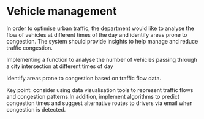 # Vehicle management
 
In order to optimise urban traffic, the department would like to analyse the flow of vehicles at different times of the day and identify areas prone to congestion. The system should provide insights to help manage and reduce traffic congestion.

Implementing a function to analyse the number of vehicles passing through a city intersection at different times of day

Identify areas prone to congestion based on traffic flow data.

Key point: consider using data visualisation tools to represent traffic flows and congestion patterns.In addition, implement algorithms to predict congestion times and suggest alternative routes to drivers via email when congestion is detected.



